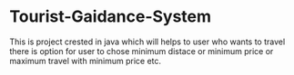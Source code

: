 # Tourist-Gaidance-System


This is project crested in java which will helps to user who wants 
to travel there is option for user to chose minimum
distace or minimum price or maximum travel with minimum price etc.
